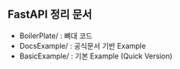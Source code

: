 ## FastAPI 정리 문서

- BoilerPlate/ : 뼈대 코드
- DocsExample/ : 공식문서 기반 Example
- BasicExample/ : 기본 Example (Quick Version)
